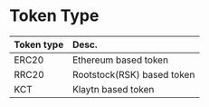 # Token Type

| Token type | Desc. |
| :--- | :--- |
| ERC20 | Ethereum based token |
| RRC20 | Rootstock\(RSK\) based token |
| KCT | Klaytn based token |



